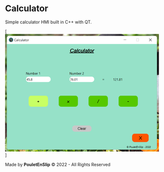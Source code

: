 # Calculator
Simple calculator HMI built in C++ with QT.

[![0](https://github.com/PouletEnSlip/Calculator/blob/main/calcul.png)]

Made by **PouletEnSlip** © 2022 - All Rights Reserved
